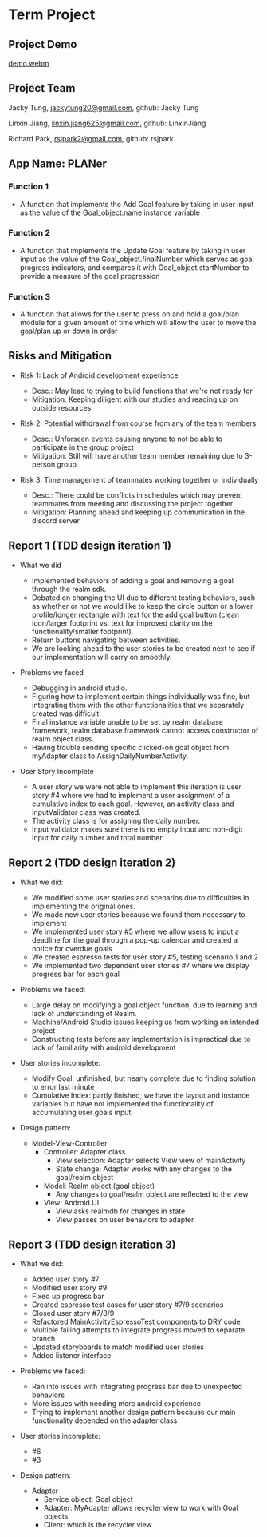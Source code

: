 # Term Project

## Project Demo
[demo.webm](https://github.com/cunychenhclass/cisc3171proj-group-10-1/assets/110960384/a5b6e45e-4274-4636-a935-f7257679129c)

## Project Team

Jacky Tung, jackytung20@gmail.com, github: Jacky Tung

Linxin Jiang, linxin.jiang625@gmail.com, github: LinxinJiang

Richard Park, rsjpark2@gmail.com, github: rsjpark

## App Name: PLANer

### Function 1

- A function that implements the Add Goal feature by taking in user input as the value of the Goal_object.name instance variable

### Function 2

- A function that implements the Update Goal feature by taking in user input as the value of the Goal_object.finalNumber which serves as goal progress indicators, and compares it with Goal_object.startNumber to provide a measure of the goal progression

### Function 3

- A function that allows for the user to press on and hold a goal/plan module for a given amount of time which will allow the user to move the goal/plan up or down in order

## Risks and Mitigation

- Risk 1: Lack of Android development experience

  - Desc.: May lead to trying to build functions that we're not ready for
  - Mitigation: Keeping diligent with our studies and reading up on outside resources

- Risk 2: Potential withdrawal from course from any of the team members

  - Desc.: Unforseen events causing anyone to not be able to participate in the group project
  - Mitigation: Still will have another team member remaining due to 3-person group

- Risk 3: Time management of teammates working together or individually
  - Desc.: There could be conflicts in schedules which may prevent teammates from meeting and discussing the project together
  - Mitigation: Planning ahead and keeping up communication in the discord server


## Report 1 (TDD design iteration 1)

- What we did 
  - Implemented behaviors of adding a goal and removing a goal through the realm sdk.
  - Debated on changing the UI due to different testing behaviors, such as whether or not we would like to keep the circle button or a lower profile/longer rectangle with text for the add goal button (clean icon/larger footprint vs. text for improved clarity on the functionality/smaller footprint). 
  - Return buttons navigating between activities.
  - We are looking ahead to the user stories to be created next to see if our implementation will carry on smoothly. 

- Problems we faced
  - Debugging in android studio.
  - Figuring how to implement certain things individually was fine, but integrating them with the other functionalities that we separately created was difficult
  - Final instance variable unable to be set by realm database framework, realm database framework cannot access constructor of realm object class.
  - Having trouble sending specific clicked-on goal object from myAdapter class to AssignDailyNumberActivity.  

- User Story Incomplete
  - A user story we were not able to implement this iteration is user story #4 where we had to implement a user assignment of a cumulative index to each goal. However, an activity class and inputValidator class was created.
  - The activity class is for assigning the daily number.
  - Input validator makes sure there is no empty input and non-digit input for daily number and total number.  


## Report 2 (TDD design iteration 2)

- What we did:
  - We modified some user stories and scenarios due to difficulties in implementing the original ones. 
  - We made new user stories because we found them necessary to implement
  - We implemented user story #5 where we allow users to input a deadline for the goal through a pop-up calendar and created a notice for overdue goals
  - We created espresso tests for user story #5, testing scenario 1 and 2
  - We implemented two dependent user stories #7 where we display progress bar for each goal 

- Problems we faced:
  - Large delay on modifying a goal object function, due to learning and lack of understanding of Realm.
  - Machine/Android Studio issues keeping us from working on intended project
  - Constructing tests before any implementation is impractical due to lack of familiarity with android development

- User stories incomplete: 
  - Modify Goal: unfinished, but nearly complete due to finding solution to error last minute
  - Cumulative Index: partly finished, we have the layout and instance variables but have not implemented the functionality of accumulating user goals input

- Design pattern:
  - Model-View-Controller
    - Controller: Adapter class
        - View selection: Adapter selects View view of mainActivity
        - State change: Adapter works with any changes to the goal/realm object
    - Model: Realm object (goal object)
        - Any changes to goal/realm object are reflected to the view
    - View: Android UI
        - View asks realmdb for changes in state
        - View passes on user behaviors to adapter


## Report 3 (TDD design iteration 3)

- What we did:
  - Added user story #7
  - Modified user story #9
  - Fixed up progress bar
  - Created espresso test cases for user story #7/9 scenarios
  - Closed user story #7/8/9
  - Refactored MainActivityEspressoTest components to DRY code
  - Multiple failing attempts to integrate progress moved to separate branch
  - Updated storyboards to match modified user stories
  - Added listener interface

- Problems we faced: 
  - Ran into issues with integrating progress bar due to unexpected behaviors 
  - More issues with needing more android experience
  - Trying to implement another design pattern because our main functionality depended on the adapter class

- User stories incomplete:
  - #6
  - #3
  
- Design pattern:
  - Adapter 
    - Service object: Goal object
    - Adapter: MyAdapter allows recycler view to work with Goal objects
    - Client: which is the recycler view
